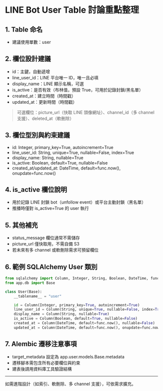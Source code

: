 # LINE Bot User Table 討論重點整理

## 1. Table 命名

- 建議使用單數：user

## 2. 欄位設計建議

- id：主鍵，自動遞增
- line_user_id：LINE 平台唯一 ID，唯一且必填
- display_name：LINE 顯示名稱，可選
- is_active：是否有效（布林值，預設 True，可用於記錄封鎖/黑名單）
- created_at：建立時間（時間戳）
- updated_at：更新時間（時間戳）

> 可選欄位：picture_url（快取 LINE 頭像網址）、channel_id（多 channel 支援）、deleted_at（軟刪除）

## 3. 欄位型別與約束建議

- id: Integer, primary_key=True, autoincrement=True
- line_user_id: String, unique=True, nullable=False, index=True
- display_name: String, nullable=True
- is_active: Boolean, default=True, nullable=False
- created_at/updated_at: DateTime, default=func.now(), onupdate=func.now()

## 4. is_active 欄位說明

- 用於記錄 LINE 封鎖 bot（unfollow event）或平台主動封鎖（黑名單）
- 推播時僅對 is_active=True 的 user 執行

## 5. 其他補充

- status_message 欄位通常不需儲存
- picture_url 僅快取用，不需自備 S3
- 若未來有多 channel 或軟刪除需求可預留欄位

## 6. 範例 SQLAlchemy User 類別

```python
from sqlalchemy import Column, Integer, String, Boolean, DateTime, func
from app.db import Base

class User(Base):
    __tablename__ = "user"

    id = Column(Integer, primary_key=True, autoincrement=True)
    line_user_id = Column(String, unique=True, nullable=False, index=True)
    display_name = Column(String, nullable=True)
    is_active = Column(Boolean, default=True, nullable=False)
    created_at = Column(DateTime, default=func.now(), nullable=False)
    updated_at = Column(DateTime, default=func.now(), onupdate=func.now(), nullable=False)
```

## 7. Alembic 遷移注意事項

- target_metadata 設定為 app.user.models.Base.metadata
- 遷移腳本需包含所有必要欄位與約束
- 建表後請用資料庫工具驗證結構

---

如需進階設計（如索引、軟刪除、多 channel 支援），可依需求擴充。
